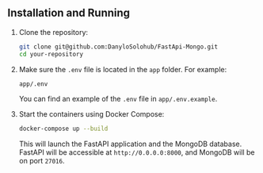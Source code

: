 ## Installation and Running

1. Clone the repository:
    ```bash
    git clone git@github.com:DanyloSolohub/FastApi-Mongo.git
    cd your-repository
    ```

2. Make sure the `.env` file is located in the `app` folder. For example:

    ```bash
    app/.env
    ```
    You can find an example of the `.env` file in `app/.env.example`.

3. Start the containers using Docker Compose:
    ```bash
    docker-compose up --build
    ```

    This will launch the FastAPI application and the MongoDB database. FastAPI will be accessible at `http://0.0.0.0:8000`, and MongoDB will be on port `27016`.
